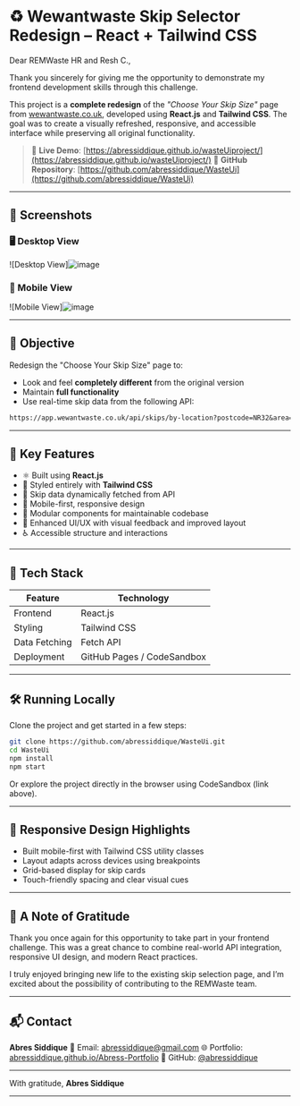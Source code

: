 

# ♻️ Wewantwaste Skip Selector Redesign – React + Tailwind CSS

Dear REMWaste HR and Resh C.,

Thank you sincerely for giving me the opportunity to demonstrate my frontend development skills through this challenge.

This project is a **complete redesign** of the *"Choose Your Skip Size"* page from [wewantwaste.co.uk](https://wewantwaste.co.uk), developed using **React.js** and **Tailwind CSS**. The goal was to create a visually refreshed, responsive, and accessible interface while preserving all original functionality.

> 🔗 **Live Demo**: [https://abressiddique.github.io/wasteUiproject/](https://abressiddique.github.io/wasteUiproject/)
> 🧾 **GitHub Repository**: [https://github.com/abressiddique/WasteUi](https://github.com/abressiddique/WasteUi)

---

## 📸 Screenshots

### 🖥️ Desktop View

!\[Desktop View]![image](https://github.com/user-attachments/assets/5008eba4-1882-4160-886b-21cbab206dfc)

### 📱 Mobile View

!\[Mobile View]![image](https://github.com/user-attachments/assets/32917181-1c94-41d7-a98e-5391cff35a25)



---

## 🎯 Objective

Redesign the "Choose Your Skip Size" page to:

* Look and feel **completely different** from the original version
* Maintain **full functionality**
* Use real-time skip data from the following API:

```txt
https://app.wewantwaste.co.uk/api/skips/by-location?postcode=NR32&area=Lowestoft
```

---

## 🚀 Key Features

* ⚛️ Built using **React.js**
* 🎨 Styled entirely with **Tailwind CSS**
* 📡 Skip data dynamically fetched from API
* 📱 Mobile-first, responsive design
* 🧩 Modular components for maintainable codebase
* 🌈 Enhanced UI/UX with visual feedback and improved layout
* ♿️ Accessible structure and interactions

---

## 🧱 Tech Stack

| Feature       | Technology                 |
| ------------- | -------------------------- |
| Frontend      | React.js                   |
| Styling       | Tailwind CSS               |
| Data Fetching | Fetch API                  |
| Deployment    | GitHub Pages / CodeSandbox |

---

## 🛠️ Running Locally

Clone the project and get started in a few steps:

```bash
git clone https://github.com/abressiddique/WasteUi.git
cd WasteUi
npm install
npm start
```

Or explore the project directly in the browser using CodeSandbox (link above).

---

## 📐 Responsive Design Highlights

* Built mobile-first with Tailwind CSS utility classes
* Layout adapts across devices using breakpoints
* Grid-based display for skip cards
* Touch-friendly spacing and clear visual cues

---

## 🙏 A Note of Gratitude

Thank you once again for this opportunity to take part in your frontend challenge. This was a great chance to combine real-world API integration, responsive UI design, and modern React practices.

I truly enjoyed bringing new life to the existing skip selection page, and I’m excited about the possibility of contributing to the REMWaste team.

---

## 📬 Contact

**Abres Siddique**
📧 Email: [abressiddique@gmail.com](mailto:abressiddique@gmail.com)
🌐 Portfolio: [abressiddique.github.io/Abress-Portfolio](https://abressiddique.github.io/Abress-Portfolio/)
🐙 GitHub: [@abressiddique](https://github.com/abressiddique)

---

With gratitude,
**Abres Siddique**

---

